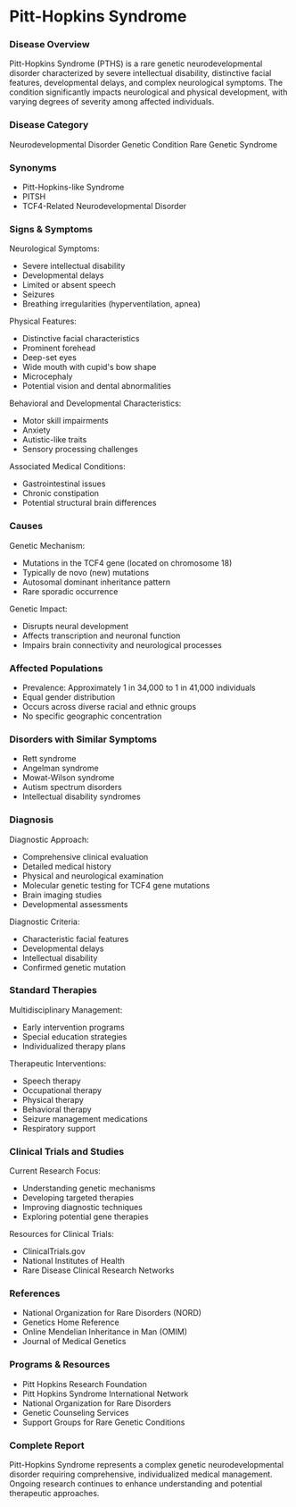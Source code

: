 # Pitt-Hopkins Syndrome

### Disease Overview
Pitt-Hopkins Syndrome (PTHS) is a rare genetic neurodevelopmental disorder characterized by severe intellectual disability, distinctive facial features, developmental delays, and complex neurological symptoms. The condition significantly impacts neurological and physical development, with varying degrees of severity among affected individuals.

### Disease Category
Neurodevelopmental Disorder
Genetic Condition
Rare Genetic Syndrome

### Synonyms
- Pitt-Hopkins-like Syndrome
- PITSH
- TCF4-Related Neurodevelopmental Disorder

### Signs & Symptoms
Neurological Symptoms:
- Severe intellectual disability
- Developmental delays
- Limited or absent speech
- Seizures
- Breathing irregularities (hyperventilation, apnea)

Physical Features:
- Distinctive facial characteristics
- Prominent forehead
- Deep-set eyes
- Wide mouth with cupid's bow shape
- Microcephaly
- Potential vision and dental abnormalities

Behavioral and Developmental Characteristics:
- Motor skill impairments
- Anxiety
- Autistic-like traits
- Sensory processing challenges

Associated Medical Conditions:
- Gastrointestinal issues
- Chronic constipation
- Potential structural brain differences

### Causes
Genetic Mechanism:
- Mutations in the TCF4 gene (located on chromosome 18)
- Typically de novo (new) mutations
- Autosomal dominant inheritance pattern
- Rare sporadic occurrence

Genetic Impact:
- Disrupts neural development
- Affects transcription and neuronal function
- Impairs brain connectivity and neurological processes

### Affected Populations
- Prevalence: Approximately 1 in 34,000 to 1 in 41,000 individuals
- Equal gender distribution
- Occurs across diverse racial and ethnic groups
- No specific geographic concentration

### Disorders with Similar Symptoms
- Rett syndrome
- Angelman syndrome
- Mowat-Wilson syndrome
- Autism spectrum disorders
- Intellectual disability syndromes

### Diagnosis
Diagnostic Approach:
- Comprehensive clinical evaluation
- Detailed medical history
- Physical and neurological examination
- Molecular genetic testing for TCF4 gene mutations
- Brain imaging studies
- Developmental assessments

Diagnostic Criteria:
- Characteristic facial features
- Developmental delays
- Intellectual disability
- Confirmed genetic mutation

### Standard Therapies
Multidisciplinary Management:
- Early intervention programs
- Special education strategies
- Individualized therapy plans

Therapeutic Interventions:
- Speech therapy
- Occupational therapy
- Physical therapy
- Behavioral therapy
- Seizure management medications
- Respiratory support

### Clinical Trials and Studies
Current Research Focus:
- Understanding genetic mechanisms
- Developing targeted therapies
- Improving diagnostic techniques
- Exploring potential gene therapies

Resources for Clinical Trials:
- ClinicalTrials.gov
- National Institutes of Health
- Rare Disease Clinical Research Networks

### References
- National Organization for Rare Disorders (NORD)
- Genetics Home Reference
- Online Mendelian Inheritance in Man (OMIM)
- Journal of Medical Genetics

### Programs & Resources
- Pitt Hopkins Research Foundation
- Pitt Hopkins Syndrome International Network
- National Organization for Rare Disorders
- Genetic Counseling Services
- Support Groups for Rare Genetic Conditions

### Complete Report
Pitt-Hopkins Syndrome represents a complex genetic neurodevelopmental disorder requiring comprehensive, individualized medical management. Ongoing research continues to enhance understanding and potential therapeutic approaches.